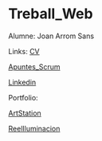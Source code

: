 # Treball_Web

Alumne: Joan Arrom Sans


Links: [CV](https://www.canva.com/design/DAF7Sy_exk8/SSO84IalRfgQAEWkzZVwvw/view?utm_content=DAF7Sy_exk8&utm_campaign=designshare&utm_medium=link&utm_source=editor)


   [Apuntes_Scrum](https://www.canva.com/design/DAGUxRW7WTA/uwY6gl2e2Br3ICZEAIyD8Q/view?utm_content=DAGUxRW7WTA&utm_campaign=designshare&utm_medium=link&utm_source=editor)



   [Linkedin](https://www.linkedin.com/in/joan-arrom-5411a0148/)


   Portfolio:

   [ArtStation](https://bambooeater.artstation.com/)
   

   [ReelIluminacion](https://vimeo.com/manage/videos/934538572)

